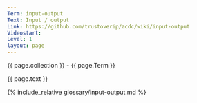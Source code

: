```yaml
---
Term: input-output
Text: Input / output
Link: https://github.com/trustoverip/acdc/wiki/input-output
Videostart: 
Level: 1
layout: page
---
```


{{ page.collection }} - {{ page.Term }}

   {{ page.text }}

{% include_relative glossary/input-output.md %}
